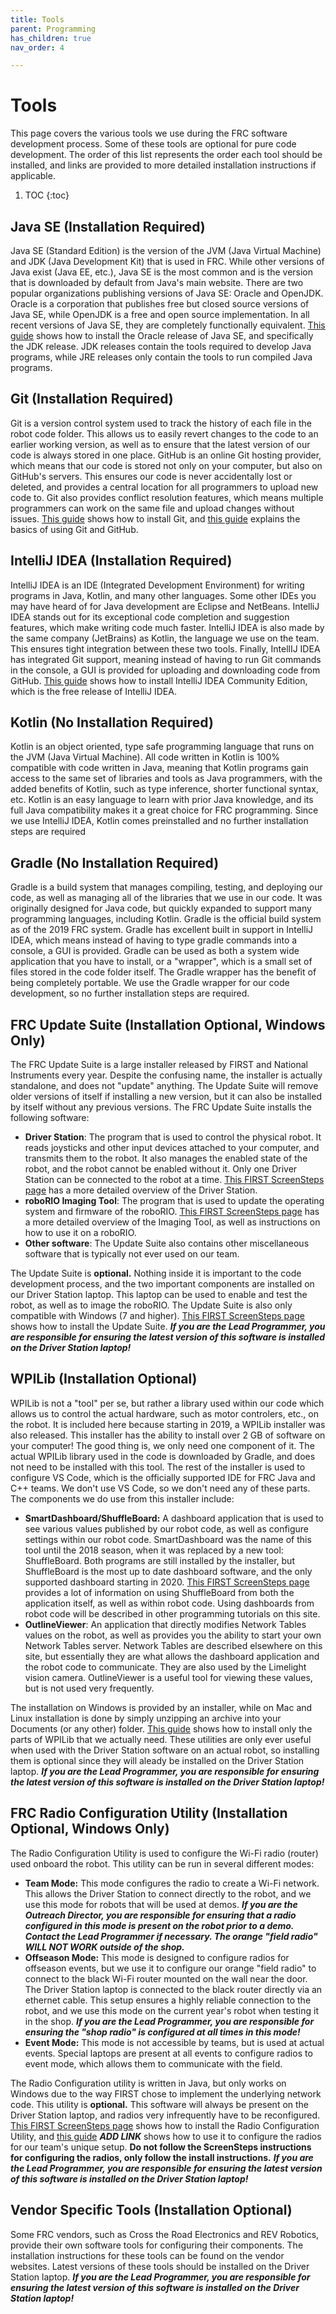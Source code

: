 ```yaml
---
title: Tools
parent: Programming
has_children: true
nav_order: 4

---
```


# Tools

This page covers the various tools we use during the FRC software development process.  Some of these tools are optional for pure code development.  The order of this list represents the order each tool should be installed, and links are provided to more detailed installation instructions if applicable.

1. TOC
{:toc}

## Java SE (Installation Required)

Java SE (Standard Edition) is the version of the JVM (Java Virtual Machine) and JDK (Java Development Kit) that is used in FRC.  While other versions of Java exist (Java EE, etc.),  Java SE is the most common and is the version that is downloaded by default from Java's main website.  There are two popular organizations publishing versions of Java SE: Oracle and OpenJDK.  Oracle is a corporation that publishes free but closed source versions of Java SE, while OpenJDK is a free and open source implementation.  In all recent versions of Java SE, they are completely functionally equivalent.  [This guide](Installing-JDK.md) shows how to install the Oracle release of Java SE, and specifically the JDK release.  JDK releases contain the tools required to develop Java programs, while JRE releases only contain the tools to run compiled Java programs.

## Git (Installation Required)

Git is a version control system used to track the history of each file in the robot code folder.  This allows us to easily revert changes to the code to an earlier working version, as well as to ensure that the latest version of our code is always stored in one place.  GitHub is an online Git hosting provider, which means that our code is stored not only on your computer, but also on GitHub's servers.  This ensures our code is never accidentally lost or deleted, and provides a central location for all programmers to upload new code to.  Git also provides conflict resolution features, which means multiple programmers can work on the same file and upload changes without issues.  [This guide](Installing-Git.md) shows how to install Git, and [this guide](Using-Git.md) explains the basics of using Git and GitHub.

## IntelliJ IDEA (Installation Required)

IntelliJ IDEA is an IDE (Integrated Development Environment) for writing programs in Java, Kotlin, and many other languages.  Some other IDEs you may have heard of for Java development are Eclipse and NetBeans.  IntelliJ IDEA stands out for its exceptional code completion and suggestion features, which make writing code much faster.  IntelliJ IDEA is also made by the same company (JetBrains) as Kotlin, the language we use on the team.  This ensures tight integration between these two tools.  Finally, IntellIJ IDEA has integrated Git support, meaning instead of having to run Git commands in the console, a GUI is provided for uploading and downloading code from GitHub.  [This guide](Installing-IDEA.md) shows how to install IntelliJ IDEA Community Edition, which is the free release of IntelliJ IDEA.

## Kotlin (No Installation Required)

Kotlin is an object oriented, type safe programming language that runs on the JVM (Java Virtual Machine).  All code written in Kotlin is 100% compatible with code written in Java, meaning that Kotlin programs gain access to the same set of libraries and tools as Java programmers, with the added benefits of Kotlin, such as type inference, shorter functional syntax, etc.  Kotlin is an easy language to learn with prior Java knowledge, and its full Java compatibility makes it a great choice for FRC programming.  Since we use IntelliJ IDEA, Kotlin comes preinstalled and no further installation steps are required

## Gradle (No Installation Required)

Gradle is a build system that manages compiling, testing, and deploying our code, as well as managing all of the libraries that we use in our code.  It was originally designed for Java code, but quickly expanded to support many programming languages, including Kotlin.  Gradle is the official build system as of the 2019 FRC system.  Gradle has excellent built in support in IntelliJ IDEA, which means instead of having to type gradle commands into a console, a GUI is provided.  Gradle can be used as both a system wide application that you have to install, or a "wrapper", which is a small set of files stored in the code folder itself.  The Gradle wrapper has the benefit of being completely portable.  We use the Gradle wrapper for our code development, so no further installation steps are required.

## FRC Update Suite (Installation Optional, Windows Only)

The FRC Update Suite is a large installer released by FIRST and National Instruments every year.  Despite the confusing name, the installer is actually standalone, and does not "update" anything.  The Update Suite will remove older versions of itself if installing a new version, but it can also be installed by itself without any previous versions.  The FRC Update Suite installs the following software:

* **Driver Station**: The program that is used to control the physical robot.  It reads joysticks and other input devices attached to your computer, and transmits them to the robot.  It also manages the enabled state of the robot, and the robot cannot be enabled without it.  Only one Driver Station can be connected to the robot at a time.  [This FIRST ScreenSteps page](https://wpilib.screenstepslive.com/s/currentCS/m/driver_station/l/144976-frc-driver-station-powered-by-ni-labview) has a more detailed overview of the Driver Station.
* **roboRIO Imaging Tool**: The program that is used to update the operating system and firmware of the roboRIO.  [This FIRST ScreenSteps page](https://wpilib.screenstepslive.com/s/currentCS/m/getting_started/l/1009233-imaging-your-roborio) has a more detailed overview of the Imaging Tool, as well as instructions on how to use it on a roboRIO.
* **Other software**: The Update Suite also contains other miscellaneous software that is typically not ever used on our team.

The Update Suite is **optional.**  Nothing inside it is important to the code development process, and the two important components are installed on our Driver Station laptop.  This laptop can be used to enable and test the robot, as well as to image the roboRIO.  The Update Suite is also only compatible with Windows (7 and higher).  [This FIRST ScreenSteps page](https://wpilib.screenstepslive.com/s/currentCS/m/cpp/l/1027499-installing-the-frc-update-suite-all-languages) shows how to install the Update Suite.  ***If you are the Lead Programmer, you are responsible for ensuring the latest version of this software is installed on the Driver Station laptop!***

## WPILib (Installation Optional)

WPILib is not a "tool" per se, but rather a library used within our code which allows us to control the actual hardware, such as motor controlers, etc., on the robot.  It is included here because starting in 2019, a WPILib installer was also released.  This installer has the ability to install over 2 GB of software on your computer!  The good thing is, we only need one component of it.  The actual WPILib library used in the code is downloaded by Gradle, and does not need to be installed with this tool.  The rest of the installer is used to configure VS Code, which is the officially supported IDE for FRC Java and C++ teams.  We don't use VS Code, so we don't need any of these parts.  The components we do use from this installer include:

* **SmartDashboard/ShuffleBoard:** A dashboard application that is used to see various values published by our robot code, as well as configure settings within our robot code.  SmartDashboard was the name of this tool until the 2018 season, when it was replaced by a new tool: ShuffleBoard.  Both programs are still installed by the installer, but ShuffleBoard is the most up to date dashboard software, and the only supported dashboard starting in 2020.  [This FIRST ScreenSteps page](https://wpilib.screenstepslive.com/s/currentCS/m/shuffleboard) provides a lot of information on using ShuffleBoard from both the application itself, as well as within robot code.  Using dashboards from robot code will be described in other programming tutorials on this site.
* **OutlineViewer**: An application that directly modifies Network Tables values on the robot, as well as provides you the ability to start your own Network Tables server.  Network Tables are described elsewhere on this site, but essentially they are what allows the dashboard application and the robot code to communicate.  They are also used by the Limelight vision camera.  OutlineViewer is a useful tool for viewing these values, but is not used very frequently.

The installation on Windows is provided by an installer, while on Mac and Linux installation is done by simply unzipping an archive into your Documents (or any other) folder.  [This guide](Installing-wpilib-no-vscode.md) shows how to install only the parts of WPILib that we actually need.  These utilities are only ever useful when used with the Driver Station software on an actual robot, so installing them is optional since they will aleady be installed on the Driver Station laptop.  ***If you are the Lead Programmer, you are responsible for ensuring the latest version of this software is installed on the Driver Station laptop!***

## FRC Radio Configuration Utility (Installation Optional, Windows Only)

The Radio Configuration Utility is used to configure the Wi-Fi radio (router) used onboard the robot.  This utility can be run in several different modes:

* **Team Mode:** This mode configures the radio to create a Wi-Fi network.  This allows the Driver Station to connect directly to the robot, and we use this mode for robots that will be used at demos.  ***If you are the Outreach Director, you are responsible for ensuring that a radio configured in this mode is present on the robot prior to a demo.  Contact the Lead Programmer if necessary.  The orange "field radio" WILL NOT WORK outside of the shop.***
* **Offseason Mode:** This mode is designed to configure radios for offseason events, but we use it to configure our orange "field radio" to connect to the black Wi-Fi router mounted on the wall near the door.  The Driver Station laptop is connected to the black router directly via an ethernet cable.  This setup ensures a highly reliable connection to the robot, and we use this mode on the current year's robot when testing it in the shop.  ***If you are the Lead Programmer, you are responsible for ensuring the "shop radio" is configured at all times in this mode!***
* **Event Mode:** This mode is not accessible by teams, but is used at actual events.  Special laptops are present at all events to configure radios to event mode, which allows them to communicate with the field.

The Radio Configuration utility is written in Java, but only works on Windows due to the way FIRST chose to implement the underlying network code.  This utility is **optional.**  This software will always be present on the Driver Station laptop, and radios very infrequently have to be reconfigured.  [This FIRST ScreenSteps page](https://wpilib.screenstepslive.com/s/currentCS/m/getting_started/l/144986-programming-your-radio) shows how to install the Radio Configuration Utility, and [this guide]() ***ADD LINK*** shows how to use it to configure the radios for our team's unique setup.  **Do not follow the ScreenSteps instructions for configuring the radios, only follow the install instructions.**  ***If you are the Lead Programmer, you are responsible for ensuring the latest version of this software is installed on the Driver Station laptop!***

## Vendor Specific Tools (Installation Optional)

Some FRC vendors, such as Cross the Road Electronics and REV Robotics, provide their own software tools for configuring their components.  The installation instructions for these tools can be found on the vendor websites.  Latest versions of these tools should be installed on the Driver Station laptop.  ***If you are the Lead Programmer, you are responsible for ensuring the latest version of this software is installed on the Driver Station laptop!***